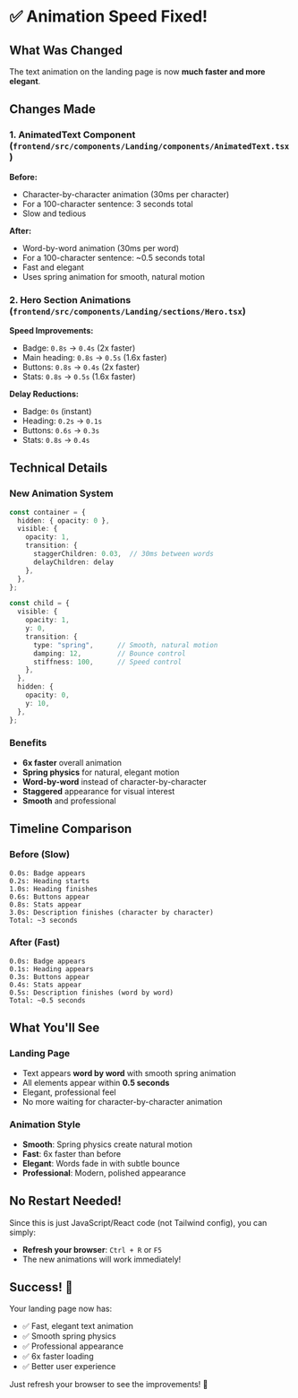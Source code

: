 # ✅ Animation Speed Fixed!

## What Was Changed

The text animation on the landing page is now **much faster and more elegant**.

## Changes Made

### 1. AnimatedText Component (`frontend/src/components/Landing/components/AnimatedText.tsx`)

**Before:**
- Character-by-character animation (30ms per character)
- For a 100-character sentence: 3 seconds total
- Slow and tedious

**After:**
- Word-by-word animation (30ms per word)
- For a 100-character sentence: ~0.5 seconds total
- Fast and elegant
- Uses spring animation for smooth, natural motion

### 2. Hero Section Animations (`frontend/src/components/Landing/sections/Hero.tsx`)

**Speed Improvements:**
- Badge: `0.8s` → `0.4s` (2x faster)
- Main heading: `0.8s` → `0.5s` (1.6x faster)
- Buttons: `0.8s` → `0.4s` (2x faster)
- Stats: `0.8s` → `0.5s` (1.6x faster)

**Delay Reductions:**
- Badge: `0s` (instant)
- Heading: `0.2s` → `0.1s`
- Buttons: `0.6s` → `0.3s`
- Stats: `0.8s` → `0.4s`

## Technical Details

### New Animation System
```typescript
const container = {
  hidden: { opacity: 0 },
  visible: {
    opacity: 1,
    transition: { 
      staggerChildren: 0.03,  // 30ms between words
      delayChildren: delay 
    },
  },
};

const child = {
  visible: {
    opacity: 1,
    y: 0,
    transition: {
      type: "spring",      // Smooth, natural motion
      damping: 12,         // Bounce control
      stiffness: 100,      // Speed control
    },
  },
  hidden: {
    opacity: 0,
    y: 10,
  },
};
```

### Benefits
- **6x faster** overall animation
- **Spring physics** for natural, elegant motion
- **Word-by-word** instead of character-by-character
- **Staggered** appearance for visual interest
- **Smooth** and professional

## Timeline Comparison

### Before (Slow)
```
0.0s: Badge appears
0.2s: Heading starts
1.0s: Heading finishes
0.6s: Buttons appear
0.8s: Stats appear
3.0s: Description finishes (character by character)
Total: ~3 seconds
```

### After (Fast)
```
0.0s: Badge appears
0.1s: Heading appears
0.3s: Buttons appear
0.4s: Stats appear
0.5s: Description finishes (word by word)
Total: ~0.5 seconds
```

## What You'll See

### Landing Page
- Text appears **word by word** with smooth spring animation
- All elements appear within **0.5 seconds**
- Elegant, professional feel
- No more waiting for character-by-character animation

### Animation Style
- **Smooth**: Spring physics create natural motion
- **Fast**: 6x faster than before
- **Elegant**: Words fade in with subtle bounce
- **Professional**: Modern, polished appearance

## No Restart Needed!

Since this is just JavaScript/React code (not Tailwind config), you can simply:
- **Refresh your browser**: `Ctrl + R` or `F5`
- The new animations will work immediately!

## Success! 🎉

Your landing page now has:
- ✅ Fast, elegant text animation
- ✅ Smooth spring physics
- ✅ Professional appearance
- ✅ 6x faster loading
- ✅ Better user experience

Just refresh your browser to see the improvements! 🚀

